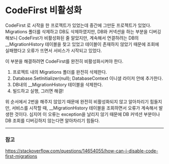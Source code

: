 # CodeFirst 비활성화

CodeFirst 로 시작을 한 프로젝트가 있었는데 중간에 그만둔 프로젝트가 있었다.
Migrations 폴더를 삭제하고 DB도 삭제하였지만, DB와 커넥션을 하는 부분을 디버깅해보니 CodeFirst가 비활성화된 줄 알았지만,
계속해서 연결하려는 DB의 __MigrationHistory 테이블을 찾고 있었고 테이블이 존재하지 않았기 때문에 조회에 실패했다고 오류가 뜨면서 서비스가 시작되고 있었다.

이 부분을 해결하려면 CodeFirst를 완전히 비활성화시켜야 한다.

1. 프로젝트 내의 Migrations 폴더를 완전히 삭제한다.
2. Database.SetInitializer<DatabaseContext>(null); DatabaseContext 이니셜 라이저 안에 추가한다.
3. DB내의 __MigrationHistory 테이블을 삭제한다.
4. 빌드하고 실행, 그러면 해결!

위 순서에서 2번을 해주지 않았기 때문에 완전히 비활성화되지 않고 알아차리기 힘들지만, 서비스를 시작할 때, __MigrationHistory 테이블을 조회하면서 오류가 계속해서 발생한 것이다. 심지어 이 오류는 exception을 날리지 않기 때문에 DB 커넥션 부분이나 DB 조회를 디버깅하지 않는다면 알아차리기 힘들다.

---
### 참고
https://stackoverflow.com/questions/14654055/how-can-i-disable-code-first-migrations